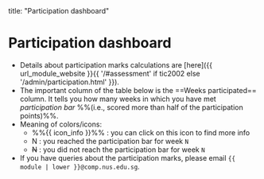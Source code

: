 <frontmatter>
title: "Participation dashboard"
</frontmatter>

<h1 class="display-4">Participation dashboard</h1>

<box>

* Details about participation marks calculations are [here]({{ url_module_website }}{{ '/#assessment' if tic2002 else '/admin/participation.html' }}).
* The important column of the table below is the <span class="text-monospace">==Weeks participated==</span> column. It tells you how many weeks in which you have met _participation bar_ %%(i.e., scored more than half of the participation points)%%.
* Meaning of colors/icons:
  * %%{{ icon_info }}%% : you can click on this icon to find more info
  * <span class="badge badge-success">N</span> : you reached the participation bar for week `N`
  * <span class="badge badge-danger">~~N~~</span> : you did not reach the participation bar for week `N`
* If you have queries about the participation marks, please email `{{ module | lower }}@comp.nus.edu.sg`.
</box>

<include src="{{ module | lower }}/participation-table.mbdf" />
